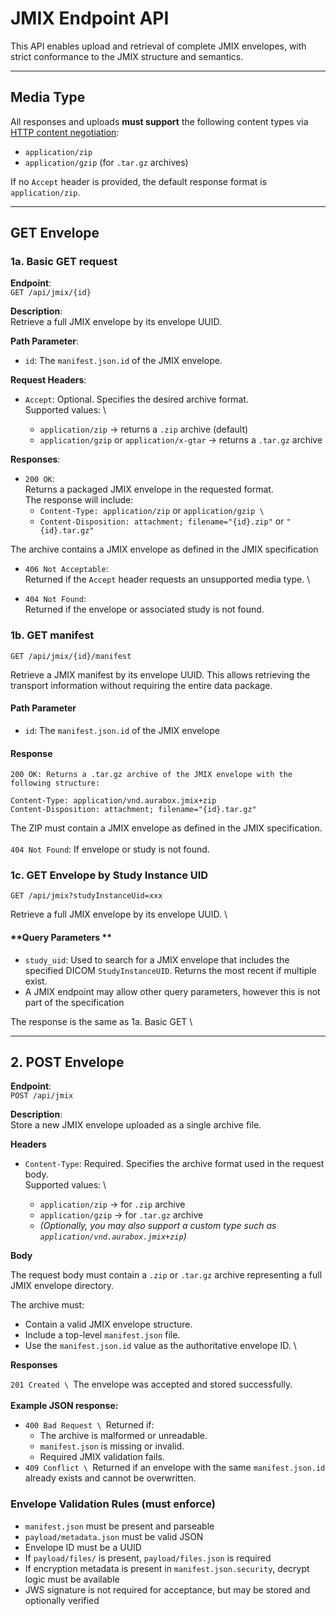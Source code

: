 # JMIX Endpoint API

This API enables upload and retrieval of complete JMIX envelopes, with strict conformance to the JMIX structure and semantics.

---
## Media Type

All responses and uploads **must support** the following content types via[ HTTP content negotiation](https://developer.mozilla.org/en-US/docs/Web/HTTP/Content_negotiation):

* `application/zip`
* `application/gzip` (for `.tar.gz` archives)

If no `Accept` header is provided, the default response format is `application/zip`.

---

## GET Envelope

### 1a. Basic GET request

**Endpoint**: \
`GET /api/jmix/{id}`

**Description**: \
Retrieve a full JMIX envelope by its envelope UUID.

**Path Parameter**:

* `id`: The `manifest.json.id` of the JMIX envelope.

**Request Headers**:

* `Accept`: Optional. Specifies the desired archive format. \
  Supported values: \

    * `application/zip` → returns a `.zip` archive (default)
    * `application/gzip` or `application/x-gtar` → returns a `.tar.gz` archive

**Responses**:

* `200 OK`: \
  Returns a packaged JMIX envelope in the requested format. \
  The response will include:
    * `Content-Type: application/zip` or `application/gzip \
`
    * `Content-Disposition: attachment; filename="{id}.zip"` or `"{id}.tar.gz"`

The archive contains a JMIX envelope as defined in the JMIX specification

* `406 Not Acceptable`: \
  Returned if the `Accept` header requests an unsupported media type. \

* `404 Not Found`: \
  Returned if the envelope or associated study is not found.

### 1b. GET manifest

```
GET /api/jmix/{id}/manifest
```

Retrieve a JMIX manifest by its envelope UUID. This allows retrieving the transport information without requiring the entire data package.

#### **Path Parameter**

* `id`: The `manifest.json.id` of the JMIX envelope

#### **Response**

```
200 OK: Returns a .tar.gz archive of the JMIX envelope with the following structure:

Content-Type: application/vnd.aurabox.jmix+zip
Content-Disposition: attachment; filename="{id}.tar.gz"
```

The ZIP must contain a JMIX envelope as defined in the JMIX specification. \
\
`404 Not Found`: If envelope or study is not found.

### 1c. GET Envelope by Study Instance UID

```
GET /api/jmix?studyInstanceUid=xxx
```

Retrieve a full JMIX envelope by its envelope UUID. \

#### **Query Parameters **

* `study_uid`: Used to search for a JMIX envelope that includes the specified DICOM `StudyInstanceUID`. Returns the most recent if multiple exist.
* A JMIX endpoint may allow other query parameters, however this is not part of the specification

The response is the same as 1a. Basic GET \

---
## 2. POST Envelope

**Endpoint**: \
`POST /api/jmix`

**Description**: \
Store a new JMIX envelope uploaded as a single archive file.

**Headers**

* `Content-Type`: Required. Specifies the archive format used in the request body. \
  Supported values: \

    * `application/zip` → for `.zip` archive
    * `application/gzip` → for `.tar.gz` archive
    * *(Optionally, you may also support a custom type such as <code>application/vnd.aurabox.jmix+zip</code>)*

**Body**

The request body must contain a `.zip` or `.tar.gz` archive representing a full JMIX envelope directory.

The archive must:

* Contain a valid JMIX envelope structure.
* Include a top-level `manifest.json` file.
* Use the `manifest.json.id` value as the authoritative envelope ID. \

**Responses**

`201 Created \
`The envelope was accepted and stored successfully. \
\
**Example JSON response:**

* `400 Bad Request \
`Returned if:
    * The archive is malformed or unreadable.
    * `manifest.json` is missing or invalid.
    * Required JMIX validation fails.
* `409 Conflict \
`Returned if an envelope with the same `manifest.json.id` already exists and cannot be overwritten.

### Envelope Validation Rules (must enforce)

* `manifest.json` must be present and parseable
* `payload/metadata.json` must be valid JSON
* Envelope ID must be a UUID
* If `payload/files/` is present, `payload/files.json` is required
* If encryption metadata is present in `manifest.json.security`, decrypt logic must be available
* JWS signature is not required for acceptance, but may be stored and optionally verified